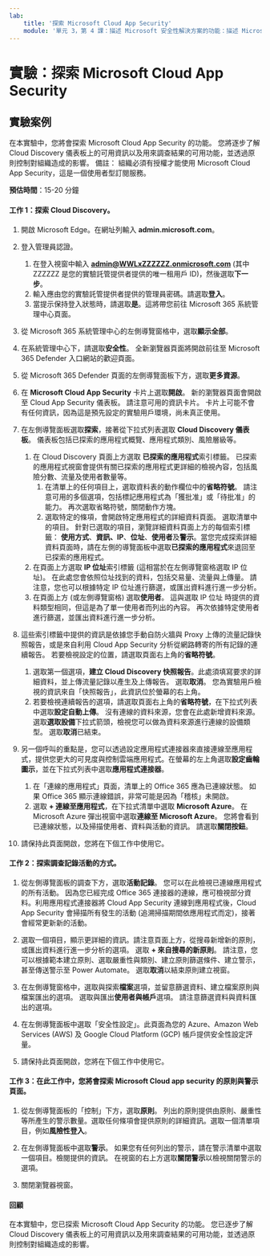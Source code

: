 ```yaml
---
lab:
    title: '探索 Microsoft Cloud App Security'
    module: '單元 3，第 4 課：描述 Microsoft 安全性解決方案的功能：描述 Microsoft 365 Defender 威脅防護'
---
```



# 實驗：探索 Microsoft Cloud App Security

## 實驗案例
在本實驗中，您將會探索 Microsoft Cloud App Security 的功能。  您將逐步了解 Cloud Discovery 儀表板上的可用資訊以及用來調查結果的可用功能，並透過原則控制對組織造成的影響。  備註：  組織必須有授權才能使用 Microsoft Cloud App Security，這是一個使用者型訂閱服務。 

**預估時間**：15-20 分鐘

#### 工作 1：探索 Cloud Discovery。

1.	開啟 Microsoft Edge。在網址列輸入 **admin.microsoft.com**。

1. 登入管理員認證。
    1. 在登入視窗中輸入 **admin@WWLxZZZZZZ.onmicrosoft.com** (其中 ZZZZZZ 是您的實驗託管提供者提供的唯一租用戶 ID)，然後選取**下一步**。
    1. 輸入應由您的實驗託管提供者提供的管理員密碼。請選取**登入**。
    1. 當提示保持登入狀態時，請選取**是**。這將帶您前往 Microsoft 365 系統管理中心頁面。

1. 從 Microsoft 365 系統管理中心的左側導覽窗格中，選取**顯示全部**。

1. 在系統管理中心下，請選取**安全性**。  全新瀏覽器頁面將開啟前往至 Microsoft 365 Defender 入口網站的歡迎頁面。  

1. 從 Microsoft 365 Defender 頁面的左側導覽面板下方，選取**更多資源**。

1. 在 **Microsoft Cloud App Security** 卡片上選取**開啟**。  新的瀏覽器頁面會開啟至 Cloud App Security 儀表板。  請注意可用的資訊卡片。  卡片上可能不會有任何資訊，因為這是預先設定的實驗用戶環境，尚未真正使用。  

1. 在左側導覽面板選取**探索**，接著從下拉式列表選取 **Cloud Discovery 儀表板**。  儀表板包括已探索的應用程式概覽、應用程式類別、風險層級等。  
    1. 在 Cloud Discovery 頁面上方選取 **已探索的應用程式**索引標籤。  已探索的應用程式視窗會提供有關已探索的應用程式更詳細的檢視內容，包括風險分數、流量及使用者數量等。
        1. 在清單上的任何項目上，選取資料表的動作欄位中的**省略符號**。  請注意可用的多個選項，包括標記應用程式為「獲批准」或「待批准」的能力。  再次選取省略符號，關閉動作方塊。
        1. 選取特定的條項，會開啟特定應用程式的詳細資料頁面。  選取清單中的項目。  針對已選取的項目，瀏覽詳細資料頁面上方的每個索引標籤：  **使用方式**、**資訊、IP**、**位址**、**使用者**及**警示**。當您完成探索詳細資料頁面時，請在左側的導覽面板中選取**已探索的應用程式**來退回至已探索的應用程式。
    1. 在頁面上方選取 **IP 位址**索引標籤 (這相當於在左側導覽窗格選取 IP 位址)。  在此處您會依照位址找到的資料，包括交易量、流量與上傳量。  請注意，您也可以根據特定 IP 位址進行篩選，或匯出資料進行進一步分析。
    1. 在頁面上方 (或左側導覽窗格) 選取**使用者**。  這與選取 IP 位址 時提供的資料類型相同，但這是為了單一使用者而列出的內容。  再次依據特定使用者進行篩選，並匯出資料進行進一步分析。

1. 這些索引標籤中提供的資訊是依據您手動自防火牆與 Proxy 上傳的流量記錄快照報告，或是來自利用 Cloud App Security 分析從網路轉寄的所有記錄的連續報告。  若要檢視設定的位置，請選取頁面右上角的**省略符號**。
    1. 選取第一個選項，**建立 Cloud Discovery 快照報告**。此處須填寫要求的詳細資料，並上傳流量記錄以產生及上傳報告。  選取**取消**。  您為實驗用戶檢視的資訊來自「快照報告」，此資訊位於螢幕的右上角。
    1. 若要檢視連續報告的選項，請選取頁面右上角的**省略符號**，在下拉式列表中選取**設定自動上傳**。  沒有連線的資料來源，您會在此處新增資料來源。選取**選取設備**下拉式箭頭，檢視您可以做為資料來源進行連線的設備類型。  選取**取消**已結束。

1. 另一個呼叫的重點是，您可以透過設定應用程式連接器來直接連線至應用程式，提供您更大的可見度與控制雲端應用程式。在螢幕的左上角選取**設定齒輪圖示**，並在下拉式列表中選取**應用程式連接器**。  
    1. 在「連線的應用程式」頁面，清單上的 Office 365 應為已連線狀態。  如果 Office 365 顯示連線錯誤，非常可能是因為「稽核」未開啟。
    1. 選取 **+ 連線至應用程式**，在下拉式清單中選取 **Microsoft Azure**。  在 Microsoft Azure 彈出視窗中選取**連線至 Microsoft Azure**。  您將會看到已連線狀態，以及掃描使用者、資料與活動的資訊。  請選取**關閉按鈕**。

1. 請保持此頁面開啟，您將在下個工作中使用它。

#### 工作 2：探索調查記錄活動的方式。

1. 從左側導覽面板的調查下方，選取**活動記錄**。  您可以在此檢視已連線應用程式的所有活動。   因為您已經完成 Office 365 連接器的連線，應可檢視部分資料。利用應用程式連接器將 Cloud App Security 連線到應用程式後，Cloud App Security 會掃描所有發生的活動 (追溯掃描期間依應用程式而定)，接著會經常更新新的活動。  

1. 選取一個項目，顯示更詳細的資訊。請注意頁面上方，從搜尋新增新的原則，或匯出資料進行進一步分析的選項。  選取 **+ 來自搜尋的新原則**。  請注意，您可以根據範本建立原則、選取嚴重性與類別、建立原則篩選條件、建立警示，甚至傳送警示至 Power Automate。  選取**取消**以結束原則建立視窗。

1. 在左側導覽窗格中，選取與探索**檔案**選項，並留意篩選資料、建立檔案原則與檔案匯出的選項。  選取與匯出**使用者與帳戶**選項。  請注意篩選資料與資料匯出的選項。

1. 在左側導覽面板中選取「安全性設定」。此頁面為您的 Azure、Amazon Web Services (AWS) 及 Google Cloud Platform (GCP) 帳戶提供安全性設定評量。

1. 請保持此頁面開啟，您將在下個工作中使用它。


#### 工作 3：在此工作中，您將會探索 Microsoft Cloud app security 的原則與警示頁面。

1. 從左側導覽面板的「控制」下方，選取**原則**。  列出的原則提供由原則、嚴重性等所產生的警示數量。選取任何條項會提供原則的詳細資訊。選取一個清單項目，例如**風險性登入**。  

1. 在左側導覽面板中選取**警示**。  如果您有任何列出的警示，請在警示清單中選取一個項目。檢閱提供的資訊。  在視窗的右上方選取**關閉警示**以檢視關閉警示的選項。  

1. 關閉瀏覽器視窗。

#### 回顧
在本實驗中，您已探索 Microsoft Cloud App Security 的功能。  您已逐步了解 Cloud Discovery 儀表板上的可用資訊以及用來調查結果的可用功能，並透過原則控制對組織造成的影響。
